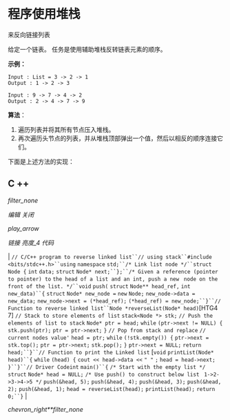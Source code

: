 # 程序使用堆栈

来反向链接列表

给定一个链表。 任务是使用辅助堆栈反转链表元素的顺序。

**示例：**

```
Input : List = 3 -> 2 -> 1
Output : 1 -> 2 -> 3

Input : 9 -> 7 -> 4 -> 2
Output : 2 -> 4 -> 7 -> 9 

```

**算法**：

1.  遍历列表并将其所有节点压入堆栈。
2.  再次遍历头节点的列表，并从堆栈顶部弹出一个值，然后以相反的顺序连接它们。

下面是上述方法的实现：

## C ++

*filter_none*

*编辑*
*关闭*

*play_arrow*

*链接*
*亮度_4*
*代码*

| `// C/C++ program to reverse linked list``// using stack``#include <bits/stdc++.h>``using` `namespace` `std;``/* Link list node */``struct` `Node {` `int` `data;` `struct` `Node* next;``};``/* Given a reference (pointer to pointer) to` `the head of a list and an int, push a new ` `node on the front of the list. */``void` `push(` `struct` `Node** head_ref,` `int` `new_data)``{` `struct` `Node* new_node =` `new` `Node;` `new_node->data = new_data;` `new_node->next = (*head_ref);` `(*head_ref) = new_node;``}``// Function to reverse linked list``Node *reverseList(Node* head)`[HTG4 7] `// Stack to store elements of list` `stack<Node *> stk;` `// Push the elements of list to stack` `Node* ptr = head;` `while` `(ptr->next != NULL) {` `stk.push(ptr);` `ptr = ptr->next;` `}` `// Pop from stack and replace` `// current nodes value'` `head = ptr;` `while` `(!stk.empty()) {` `ptr->next = stk.top();` `ptr = ptr->next;` `stk.pop();` `}` `ptr->next = NULL;` `return` `head;``}``// Function to print the Linked list` [`void` `printList(Node* head)``{` `while` `(head) {` `cout << head->data <<` `" "` `;` `head = head->next;` `}``}``// Driver Code`​​`int` `main()``{` `/* Start with the empty list */` `struct` `Node* head = NULL;` `/* Use push() to construct below list ` `1->2->3->4->5 */` `push(&head, 5);` `push(&head, 4);` `push(&head, 3);` `push(&head, 2);` `push(&head, 1);` `head = reverseList(head);` `printList(head);` `return` `0;``}` |

*chevron_right**filter_none*